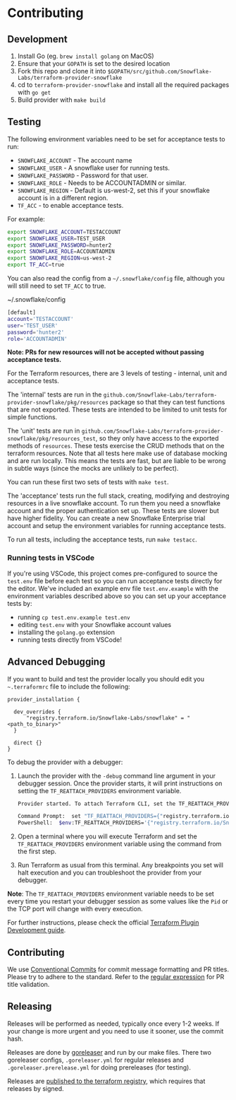 # Contributing

## Development

1. Install Go (eg. `brew install golang` on MacOS)
2. Ensure that your `GOPATH` is set to the desired location
3. Fork this repo and clone it into `$GOPATH/src/github.com/Snowflake-Labs/terraform-provider-snowflake`
4. cd to `terraform-provider-snowflake` and install all the required packages with `go get`
5. Build provider with `make build`

## Testing

The following environment variables need to be set for acceptance tests to run:

* `SNOWFLAKE_ACCOUNT` - The account name
* `SNOWFLAKE_USER` - A snowflake user for running tests.
* `SNOWFLAKE_PASSWORD` - Password for that user.
* `SNOWFLAKE_ROLE` - Needs to be ACCOUNTADMIN or similar.
* `SNOWFLAKE_REGION` - Default is us-west-2, set this if your snowflake account is in a different region.
* `TF_ACC` - to enable acceptance tests.

For example:

```sh
export SNOWFLAKE_ACCOUNT=TESTACCOUNT
export SNOWFLAKE_USER=TEST_USER
export SNOWFLAKE_PASSWORD=hunter2
export SNOWFLAKE_ROLE=ACCOUNTADMIN
export SNOWFLAKE_REGION=us-west-2
export TF_ACC=true
```

You can also read the config from a `~/.snowflake/config` file, although you will still need to set `TF_ACC` to true.


~/.snowflake/config
```sh
[default]
account='TESTACCOUNT'
user='TEST_USER'
password='hunter2'
role='ACCOUNTADMIN'
```

**Note: PRs for new resources will not be accepted without passing acceptance tests.**

For the Terraform resources, there are 3 levels of testing - internal, unit and acceptance tests.

The 'internal' tests are run in the `github.com/Snowflake-Labs/terraform-provider-snowflake/pkg/resources` package so that they can test functions that are not exported. These tests are intended to be limited to unit tests for simple functions.

The 'unit' tests are run in  `github.com/Snowflake-Labs/terraform-provider-snowflake/pkg/resources_test`, so they only have access to the exported methods of `resources`. These tests exercise the CRUD methods that on the terraform resources. Note that all tests here make use of database mocking and are run locally. This means the tests are fast, but are liable to be wrong in subtle ways (since the mocks are unlikely to be perfect).

You can run these first two sets of tests with `make test`.

The 'acceptance' tests run the full stack, creating, modifying and destroying resources in a live snowflake account. To run them you need a snowflake account and the proper authentication set up. These tests are slower but have higher fidelity. You can create a new Snowflake Enterprise trial account and setup the environment variables for running acceptance tests.

To run all tests, including the acceptance tests, run `make testacc`.

### Running tests in VSCode

If you're using VSCode, this project comes pre-configured to source the `test.env` file before each test so you can run acceptance tests directly for the editor.
We've included an example env file `test.env.example` with the environment variables described above so you can set up your acceptance tests by:
- running `cp test.env.example test.env`
- editing `test.env` with your Snowflake account values
- installing the `golang.go` extension
- running tests directly from VSCode!

## Advanced Debugging

If you want to build and test the provider locally you should edit you `~.terraformrc` file to include the following:

```
provider_installation {

  dev_overrides {
      "registry.terraform.io/Snowflake-Labs/snowflake" = "<path_to_binary>"
  }

  direct {}
}
```

To debug the provider with a debugger:

1. Launch the provider with the `-debug` command line argument in your debugger session. Once the provider starts, it will print instructions on setting the `TF_REATTACH_PROVIDERS` environment variable.

   ```sh
   Provider started. To attach Terraform CLI, set the TF_REATTACH_PROVIDERS environment variable with the following:

   Command Prompt:	set "TF_REATTACH_PROVIDERS={"registry.terraform.io/Snowflake-Labs/snowflake":{"Protocol":"grpc","ProtocolVersion":5,"Pid":35140,"Test":true,"Addr": {"Network":"tcp","String":"127.0.0.1:54706"}}}"
   PowerShell:	$env:TF_REATTACH_PROVIDERS='{"registry.terraform.io/Snowflake-Labs/snowflake":{"Protocol":"grpc","ProtocolVersion":5,"Pid":35140,"Test":true,"Addr":{"Network":"tcp","String":"127.0.0.1:54706"}}}'
   ```

2. Open a terminal where you will execute Terraform and set the `TF_REATTACH_PROVIDERS` environment variable using the command from the first step.
3. Run Terraform as usual from this terminal. Any breakpoints you set will halt execution and you can troubleshoot the provider from your debugger.

**Note**: The `TF_REATTACH_PROVIDERS` environment variable needs to be set every time you restart your debugger session as some values like the `Pid` or the TCP port will change with every execution.

For further instructions, please check the official [Terraform Plugin Development guide](https://www.terraform.io/plugin/debugging#starting-a-provider-in-debug-mode).

## Contributing

We use [Conventional Commits](https://www.conventionalcommits.org/) for commit message formatting and PR titles. Please try to adhere to the standard.
Refer to the [regular expression](https://github.com/Snowflake-Labs/terraform-provider-snowflake/blob/main/.github/workflows/titleLint.yml#L17) for PR title validation.

## Releasing

Releases will be performed as needed, typically once every 1-2 weeks. If your change is more urgent and you need to use it sooner, use the commit hash.

Releases are done by [goreleaser](https://goreleaser.com/) and run by our make files. There two goreleaser configs, `.goreleaser.yml` for regular releases and `.goreleaser.prerelease.yml` for doing prereleases (for testing).

Releases are [published to the terraform registry](https://registry.terraform.io/providers/chanzuckerberg/snowflake/latest), which requires that releases by signed.
